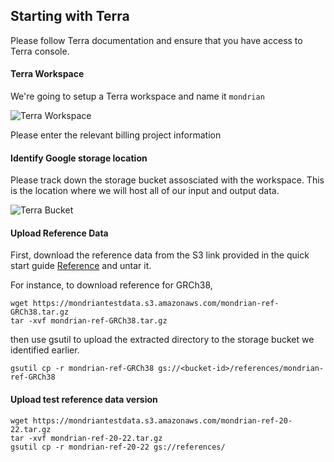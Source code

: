
## Starting with Terra


Please follow Terra documentation and ensure that you have access to Terra console.


#### Terra Workspace

We're going to setup a Terra workspace and name it `mondrian`

![Terra Workspace](assets/terra_workspace.jpg)

Please enter the relevant billing project information

#### Identify Google storage location

Please track down the storage bucket assosciated with the workspace. This is the location where we will host all of our
input and output data.

![Terra Bucket](assets/terra_storage_bucket.jpg)


#### Upload Reference Data

First, download the reference data from the S3 link provided in the quick start guide [Reference](quickstart/README.md) and untar it.

For instance, to download reference for GRCh38,
```
wget https://mondriantestdata.s3.amazonaws.com/mondrian-ref-GRCh38.tar.gz
tar -xvf mondrian-ref-GRCh38.tar.gz
```

then use gsutil to upload the extracted directory to the storage bucket we identified earlier.

```
gsutil cp -r mondrian-ref-GRCh38 gs://<bucket-id>/references/mondrian-ref-GRCh38 
```

#### Upload test reference data version


```
wget https://mondriantestdata.s3.amazonaws.com/mondrian-ref-20-22.tar.gz
tar -xvf mondrian-ref-20-22.tar.gz
gsutil cp -r mondrian-ref-20-22 gs://references/ 
```
